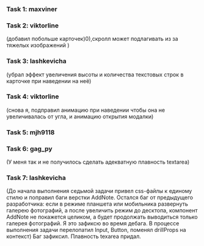 ### Task 1: maxviner

### Task 2: viktorline

(добавил побольше карточек)0),скролл может подлагивать из за тяжелых изображений )

### Task 3: lashkevicha

(убрал эффект увеличения высоты и количества текстовых строк в карточке при наведении на неё)

### Task 4: viktorline

(снова я, подправил анимацию при наведении чтобы она не увеличивалась от угла, и анимацию открытия модалки)

### Task 5: mjh9118

### Task 6: gag_py

(У меня так и не получилось сделать адекватную плавность textarea)

### Task 7: lashkevicha

(До начала выполнения седьмой задачи привел css-файлы к единому стилю и поправил баги верстки AddNote. Остался баг от предыдущего разработчика: если в режиме планшета или мобильника развернуть галерею фотографий, а после увеличить режим до десктопа, компонент AddNote не покажется целиком, а будет продолжать выводиться только галерея фотографий. Я это зафиксю во время дебага. В процессе выполнения задачи перелопатил Input, Button, поменял drillProps на контекст)
Баг зафиксил. Плавность texarea придал.
